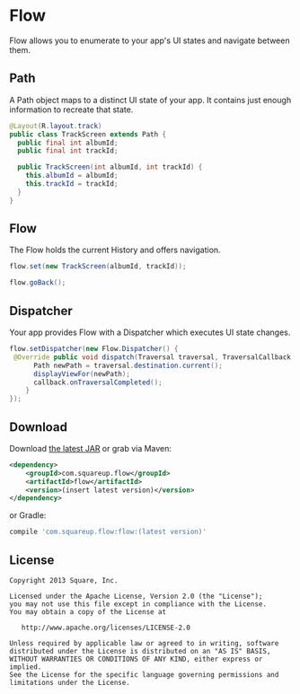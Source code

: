 # Flow

Flow allows you to enumerate to your app's UI states and navigate between them.

## Path

A Path object maps to a distinct UI state of your app. It contains just enough information to
recreate that state.

```java
@Layout(R.layout.track)
public class TrackScreen extends Path {
  public final int albumId;
  public final int trackId;

  public TrackScreen(int albumId, int trackId) {
    this.albumId = albumId;
    this.trackId = trackId;
  }
}
```

## Flow

The Flow holds the current History and offers navigation.

```java
flow.set(new TrackScreen(albumId, trackId));

flow.goBack();
```

## Dispatcher
Your app provides Flow with a Dispatcher which executes UI state changes.

```java
flow.setDispatcher(new Flow.Dispatcher() {
 @Override public void dispatch(Traversal traversal, TraversalCallback callback) {
      Path newPath = traversal.destination.current();
      displayViewFor(newPath);
      callback.onTraversalCompleted();
    }
});
```


Download
--------

Download [the latest JAR][1] or grab via Maven:

```xml
<dependency>
    <groupId>com.squareup.flow</groupId>
    <artifactId>flow</artifactId>
    <version>(insert latest version)</version>
</dependency>
```
or Gradle:
```groovy
compile 'com.squareup.flow:flow:(latest version)'
```



License
--------

    Copyright 2013 Square, Inc.

    Licensed under the Apache License, Version 2.0 (the "License");
    you may not use this file except in compliance with the License.
    You may obtain a copy of the License at

       http://www.apache.org/licenses/LICENSE-2.0

    Unless required by applicable law or agreed to in writing, software
    distributed under the License is distributed on an "AS IS" BASIS,
    WITHOUT WARRANTIES OR CONDITIONS OF ANY KIND, either express or implied.
    See the License for the specific language governing permissions and
    limitations under the License.




 [1]: http://repository.sonatype.org/service/local/artifact/maven/redirect?r=central-proxy&g=com.squareup.flow&a=flow&v=LATEST
